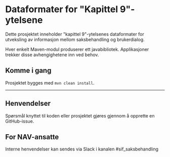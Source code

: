 # Dataformater for "Kapittel 9"-ytelsene

Dette prosjektet inneholder "kapittel 9"-ytelsenes dataformater for utveksling av informasjon mellom saksbehandling og brukerdialog.

Hver enkelt Maven-modul produserer ett javabibliotek. Applikasjoner trekker disse avhengighetene inn ved behov. 


## Komme i gang

Prosjektet bygges med `mvn clean install`. 


------

## Henvendelser

Spørsmål knyttet til koden eller prosjektet gjøres gjennom å opprette en GitHub-issue. 


## For NAV-ansatte

Interne henvendelser kan sendes via Slack i kanalen #sif_saksbehandling
